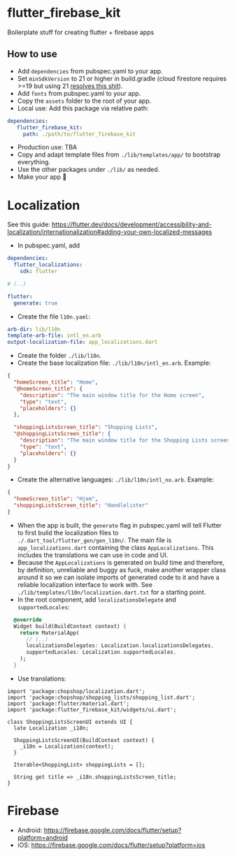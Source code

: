 # flutter_firebase_kit

Boilerplate stuff for creating flutter + firebase apps

## How to use

- Add `dependencies` from pubspec.yaml to your app.
- Set `minSdkVersion` to 21 or higher in build.gradle (cloud firestore requires >=19 but using 21 [resolves this shit](https://stackoverflow.com/a/56368847)). 
- Add `fonts` from pubspec.yaml to your app.
- Copy the `assets` folder to the root of your app.
- Local use: Add this package via relative path:
```yaml
dependencies:
   flutter_firebase_kit:
     path: ./path/to/flutter_firebase_kit
```
- Production use: TBA
- Copy and adapt template files from `./lib/templates/app/` to bootstrap everything.
- Use the other packages under `./lib/` as needed.
- Make your app :tada:

# Localization

See this guide: https://flutter.dev/docs/development/accessibility-and-localization/internationalization#adding-your-own-localized-messages

- In pubspec.yaml, add 
```yaml
dependencies:
  flutter_localizations:
    sdk: flutter

# (..)

flutter:
  generate: true
```
- Create the file `l10n.yaml`:
```yaml
arb-dir: lib/l10n
template-arb-file: intl_en.arb
output-localization-file: app_localizations.dart
```
- Create the folder `./lib/l10n`.
- Create the base localization file: `./lib/l10n/intl_en.arb`. Example:
```json
{
  "homeScreen_title": "Home",
  "@homeScreen_title": {
    "description": "The main window title for the Home screen",
    "type": "text",
    "placeholders": {}
  },

  "shoppingListsScreen_title": "Shopping Lists",
  "@shoppingListsScreen_title": {
    "description": "The main window title for the Shopping Lists screen",
    "type": "text",
    "placeholders": {}
  }
}  
```
- Create the alternative languages: `./lib/l10n/intl_no.arb`. Example:
```json
{
  "homeScreen_title": "Hjem",
  "shoppingListsScreen_title": "Handlelister"
}
```
- When the app is built, the `generate` flag in pubspec.yaml will tell Flutter to first build the localization files to `./.dart_tool/flutter_gen/gen_l10n/`.
The main file is `app_localizations.dart` containing the class `AppLocalizations`. This includes the translations we can use in code and UI.
- Because the `AppLocalizations` is generated on build time and therefore, by definition, unreliable and buggy as fuck, 
  make another wrapper class around it so we can isolate imports of generated code to it and have a reliable localization interface to work with.
  See `./lib/templates/l10n/localization.dart.txt` for a starting point.
- In the root component, add `localizationsDelegate` and `supportedLocales`:
```dart
  @override
  Widget build(BuildContext context) {
    return MaterialApp(
      // (..)
      localizationsDelegates: Localization.localizationsDelegates, 
      supportedLocales: Localization.supportedLocales,
    );
  }
```
- Use translations:
```flutter
import 'package:chopshop/localization.dart';
import 'package:chopshop/shopping_lists/shopping_list.dart';
import 'package:flutter/material.dart';
import 'package:flutter_firebase_kit/widgets/ui.dart';

class ShoppingListsScreenUI extends UI {
  late Localization _i18n;

  ShoppingListsScreenUI(BuildContext context) {
    _i18n = Localization(context);
  }

  Iterable<ShoppingList> shoppingLists = [];

  String get title => _i18n.shoppingListsScreen_title;
}
```

# Firebase

- Android: https://firebase.google.com/docs/flutter/setup?platform=android
- iOS: https://firebase.google.com/docs/flutter/setup?platform=ios
